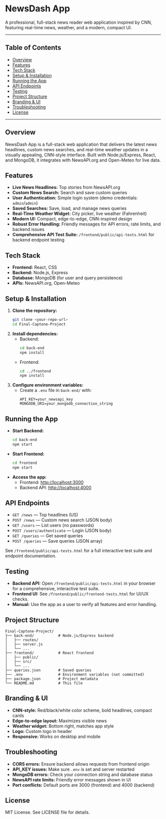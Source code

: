 # NewsDash App

A professional, full-stack news reader web application inspired by CNN, featuring real-time news, weather, and a modern, compact UI.

---

## Table of Contents
- [Overview](#overview)
- [Features](#features)
- [Tech Stack](#tech-stack)
- [Setup & Installation](#setup--installation)
- [Running the App](#running-the-app)
- [API Endpoints](#api-endpoints)
- [Testing](#testing)
- [Project Structure](#project-structure)
- [Branding & UI](#branding--ui)
- [Troubleshooting](#troubleshooting)
- [License](#license)

---

## Overview
NewsDash App is a full-stack web application that delivers the latest news headlines, custom news searches, and real-time weather updates in a visually appealing, CNN-style interface. Built with Node.js/Express, React, and MongoDB, it integrates with NewsAPI.org and Open-Meteo for live data.

## Features
- **Live News Headlines:** Top stories from NewsAPI.org
- **Custom News Search:** Search and save custom queries
- **User Authentication:** Simple login system (demo credentials: `admin`/`admin`)
- **Saved Searches:** Save, load, and manage news queries
- **Real-Time Weather Widget:** City picker, live weather (Fahrenheit)
- **Modern UI:** Compact, edge-to-edge, CNN-inspired design
- **Robust Error Handling:** Friendly messages for API errors, rate limits, and backend issues
- **Comprehensive API Test Suite:** `/frontend/public/api-tests.html` for backend endpoint testing

## Tech Stack
- **Frontend:** React, CSS
- **Backend:** Node.js, Express
- **Database:** MongoDB (for user and query persistence)
- **APIs:** NewsAPI.org, Open-Meteo

## Setup & Installation
1. **Clone the repository:**
   ```bash
   git clone <your-repo-url>
   cd Final-Captone-Project
   ```
2. **Install dependencies:**
   - Backend:
     ```bash
     cd back-end
     npm install
     ```
   - Frontend:
     ```bash
     cd ../frontend
     npm install
     ```
3. **Configure environment variables:**
   - Create a `.env` file in `back-end/` with:
     ```env
     API_KEY=your_newsapi_key
     MONGODB_URI=your_mongodb_connection_string
     ```

## Running the App
- **Start Backend:**
  ```bash
  cd back-end
  npm start
  ```
- **Start Frontend:**
  ```bash
  cd frontend
  npm start
  ```
- **Access the app:**
  - Frontend: [http://localhost:3000](http://localhost:3000)
  - Backend API: [http://localhost:4000](http://localhost:4000)

## API Endpoints
- `GET /news` — Top headlines (US)
- `POST /news` — Custom news search (JSON body)
- `GET /users` — List users (no passwords)
- `POST /users/authenticate` — Login (JSON body)
- `GET /queries` — Get saved queries
- `POST /queries` — Save queries (JSON array)

See `/frontend/public/api-tests.html` for a full interactive test suite and endpoint documentation.

## Testing
- **Backend API:** Open `/frontend/public/api-tests.html` in your browser for a comprehensive, interactive test suite.
- **Frontend UI:** See `/frontend/public/frontend-tests.html` for UI/UX checks.
- **Manual:** Use the app as a user to verify all features and error handling.

## Project Structure
```
Final-Captone-Project/
├── back-end/           # Node.js/Express backend
│   ├── routes/
│   ├── server.js
│   └── ...
├── frontend/           # React frontend
│   ├── public/
│   ├── src/
│   └── ...
├── queries.json        # Saved queries
├── .env                # Environment variables (not committed)
├── package.json        # Project metadata
└── README.md           # This file
```

## Branding & UI
- **CNN-style:** Red/black/white color scheme, bold headlines, compact cards
- **Edge-to-edge layout:** Maximizes visible news
- **Weather widget:** Bottom right, matches app style
- **Logo:** Custom logo in header
- **Responsive:** Works on desktop and mobile

## Troubleshooting
- **CORS errors:** Ensure backend allows requests from frontend origin
- **API_KEY issues:** Make sure `.env` is set and server restarted
- **MongoDB errors:** Check your connection string and database status
- **NewsAPI rate limits:** Friendly error messages shown in UI
- **Port conflicts:** Default ports are 3000 (frontend) and 4000 (backend)

## License
MIT License. See LICENSE file for details.
